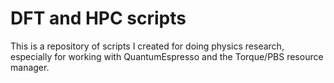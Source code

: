 # DFT and HPC scripts

This is a repository of scripts I created for doing physics research, especially for working with QuantumEspresso and the Torque/PBS resource manager.
